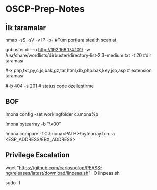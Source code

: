 # OSCP-Prep-Notes

## İlk taramalar

nmap -sS -sV -v IP -p- #Tüm portlara stealth scan at.


gobuster dir -u http://192.168.174.101/ -w /usr/share/wordlists/dirbuster/directory-list-2.3-medium.txt -t 20 #dir taraması

#-x php,txt,py,c,js,bak,gz,tar,html,db,php.bak,key,jsp,asp # extension taraması

#-b 404 -s 201 # status code özelleştirme

## BOF

!mona config -set workingfolder c:\mona\%p

!mona bytearray -b "\x00"

!mona compare -f C:\mona\<PATH>\bytearray.bin -a <ESP_ADDRESS/EBX_ADDRESS>


## Privilege Escalation

wget "https://github.com/carlospolop/PEASS-ng/releases/latest/download/linpeas.sh" -O linpeas.sh

sudo -l

